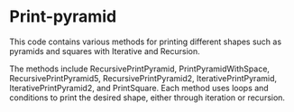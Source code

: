 # Print-pyramid


This code contains  various methods for printing different shapes such as pyramids and squares with Iterative and Recursion.

The methods include RecursivePrintPyramid, PrintPyramidWithSpace, RecursivePrintPyramid5, RecursivePrintPyramid2, IterativePrintPyramid, IterativePrintPyramid2,
and PrintSquare. Each method uses loops and conditions to print the desired shape, either through iteration or recursion.



